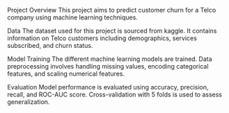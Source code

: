 Project Overview
This project aims to predict customer churn for a Telco company using machine learning techniques.

Data
The dataset used for this project is sourced from kaggle. It contains information on Telco customers including demographics, services subscribed, and churn status.

Model Training
The different machine learning models are trained. Data preprocessing involves handling missing values, encoding categorical features, and scaling numerical features.

Evaluation
Model performance is evaluated using accuracy, precision, recall, and ROC-AUC score. Cross-validation with 5 folds is used to assess generalization.

